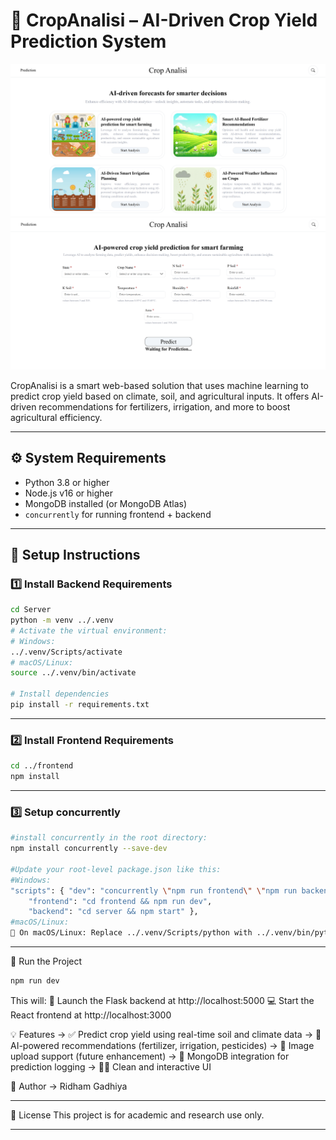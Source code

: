 # 🌾 CropAnalisi – AI-Driven Crop Yield Prediction System

![CropAnalisi Screenshot 1](./demo%20images//demo%201.png)
![CropAnalisi Screenshot 2](./demo%20images//demo%202.png)

CropAnalisi is a smart web-based solution that uses machine learning to predict crop yield based on climate, soil, and agricultural inputs. It offers AI-driven recommendations for fertilizers, irrigation, and more to boost agricultural efficiency.

---

## ⚙️ System Requirements

- Python 3.8 or higher
- Node.js v16 or higher
- MongoDB installed (or MongoDB Atlas)
- `concurrently` for running frontend + backend

---

## 🔧 Setup Instructions

### 1️⃣ Install Backend Requirements

```bash
cd Server
python -m venv ../.venv
# Activate the virtual environment:
# Windows:
../.venv/Scripts/activate
# macOS/Linux:
source ../.venv/bin/activate

# Install dependencies
pip install -r requirements.txt
```

---

### 2️⃣ Install Frontend Requirements

```bash
cd ../frontend
npm install
```

---

### 3️⃣ Setup concurrently

```bash
#install concurrently in the root directory:
npm install concurrently --save-dev

#Update your root-level package.json like this:
#Windows:
"scripts": { "dev": "concurrently \"npm run frontend\" \"npm run backend\"",
    "frontend": "cd frontend && npm run dev",
    "backend": "cd server && npm start" },
#macOS/Linux:
🔁 On macOS/Linux: Replace ../.venv/Scripts/python with ../.venv/bin/python
```

---

🚀 Run the Project
```bash
npm run dev
```
This will:
    🧠 Launch the Flask backend at http://localhost:5000
    💻 Start the React frontend at http://localhost:3000

💡 Features
    -> ✅ Predict crop yield using real-time soil and climate data
    -> 🤖 AI-powered recommendations (fertilizer, irrigation, pesticides)
    -> 📸 Image upload support (future enhancement)
    -> 🌿 MongoDB integration for prediction logging 
    -> 🧑‍🌾 Clean and interactive UI

🧠 Author
-> Ridham Gadhiya 

---

📃 License
This project is for academic and research use only.

---


